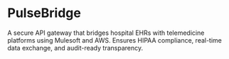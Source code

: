 # PulseBridge
A secure API gateway that bridges hospital EHRs with telemedicine platforms using Mulesoft and AWS. Ensures HIPAA compliance, real-time data exchange, and audit-ready transparency.
